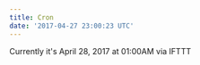 ```yaml
---
title: Cron
date: '2017-04-27 23:00:23 UTC'
---
```


Currently it's April 28, 2017 at 01:00AM
via IFTTT
